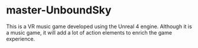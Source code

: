# master-UnboundSky
This is a VR music game developed using the Unreal 4 engine. Although it is a music game, it will add a lot of action elements to enrich the game experience.
